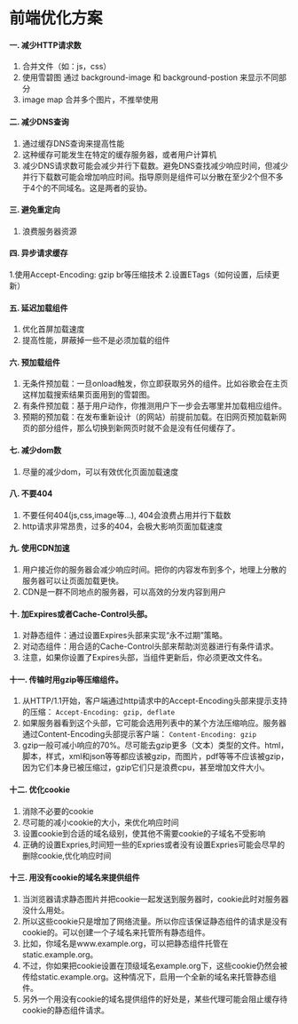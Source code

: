 # 前端优化方案

#### 一. 减少HTTP请求数
1. 合并文件（如：js，css）
2. 使用雪碧图 通过 background-image 和 background-postion 来显示不同部分
3. image map 合并多个图片，不推举使用

#### 二. 减少DNS查询
1. 通过缓存DNS查询来提高性能
2. 这种缓存可能发生在特定的缓存服务器，或者用户计算机
3. 减少DNS请求数可能会减少并行下载数。避免DNS查找减少响应时间，但减少并行下载数可能会增加响应时间。指导原则是组件可以分散在至少2个但不多于4个的不同域名。这是两者的妥协。

#### 三. 避免重定向
1. 浪费服务器资源

#### 四. 异步请求缓存
1.使用Accept-Encoding: gzip br等压缩技术
2.设置ETags（如何设置，后续更新）

#### 五. 延迟加载组件
1. 优化首屏加载速度
2. 提高性能，屏蔽掉一些不是必须加载的组件

#### 六. 预加载组件
1. 无条件预加载：一旦onload触发，你立即获取另外的组件。比如谷歌会在主页这样加载搜索结果页面用到的雪碧图。
2. 有条件预加载：基于用户动作，你推测用户下一步会去哪里并加载相应组件。
3. 预期的预加载：在发布重新设计（的网站）前提前加载。在旧网页预加载新网页的部分组件，那么切换到新网页时就不会是没有任何缓存了。

#### 七. 减少dom数
1. 尽量的减少dom，可以有效优化页面加载速度

#### 八. 不要404
1. 不要任何404(js,css,image等...), 404会浪费占用并行下载数
2. http请求非常昂贵，过多的404，会极大影响页面加载速度

#### 九. 使用CDN加速
1. 用户接近你的服务器会减少响应时间。把你的内容发布到多个，地理上分散的服务器可以让页面加载更快。
2. CDN是一群不同地点的服务器，可以高效的分发内容到用户

#### 十. 加Expires或者Cache-Control头部。
1. 对静态组件：通过设置Expires头部来实现“永不过期”策略。
2. 对动态组件：用合适的Cache-Control头部来帮助浏览器进行有条件请求。
3. 注意，如果你设置了Expires头部，当组件更新后，你必须更改文件名。

#### 十一. 传输时用gzip等压缩组件。
1. 从HTTP/1.1开始，客户端通过http请求中的Accept-Encoding头部来提示支持的压缩：
```Accept-Encoding: gzip, deflate```
2. 如果服务器看到这个头部，它可能会选用列表中的某个方法压缩响应。服务器通过Content-Encoding头部提示客户端：
```Content-Encoding: gzip```
3. gzip一般可减小响应的70%。尽可能去gzip更多（文本）类型的文件。html，脚本，样式，xml和json等等都应该被gzip，而图片，pdf等等不应该被gzip，因为它们本身已被压缩过，gzip它们只是浪费cpu，甚至增加文件大小。

#### 十二. 优化cookie
1. 消除不必要的cookie
2. 尽可能的减小cookie的大小，来优化响应时间
3. 设置cookie到合适的域名级别，使其他不需要cookie的子域名不受影响
4. 正确的设置Expries,时间短一些的Expries或者没有设置Expries可能会尽早的删除cookie,优化响应时间

#### 十三. 用没有cookie的域名来提供组件
1. 当浏览器请求静态图片并把cookie一起发送到服务器时，cookie此时对服务器没什么用处。
2. 所以这些cookie只是增加了网络流量。所以你应该保证静态组件的请求是没有cookie的。可以创建一个子域名来托管所有静态组件。
3. 比如，你域名是www.example.org，可以把静态组件托管在static.example.org。
4. 不过，你如果把cookie设置在顶级域名example.org下，这些cookie仍然会被传给static.example.org。这种情况下，启用一个全新的域名来托管静态组件。
3. 另外一个用没有cookie的域名提供组件的好处是，某些代理可能会阻止缓存待cookie的静态组件请求。
